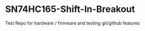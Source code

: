 SN74HC165-Shift-In-Breakout
===========================

Test Repo for hardware / firmware and testing git/github features
